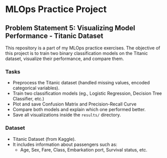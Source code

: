 # MLOps Practice Project

## Problem Statement 5: Visualizing Model Performance - Titanic Dataset

This repository is a part of my MLOps practice exercises. The objective of this project is to train two binary classification models on the Titanic dataset, visualize their performance, and compare them.

### Tasks
- Preprocess the Titanic dataset (handled missing values, encoded categorical variables).
- Train two classification models (eg., Logistic Regression, Decision Tree Classifier, etc.)
- Plot and save Confusion Matrix and Precision-Recall Curve
- Compare both models and explain which one performed better.
- Save all visualizations inside the `results/` directory.

### Dataset
- Titanic Dataset (from Kaggle).
- It includes information about passengers such as:
  - Age, Sex, Fare, Class, Embarkation port, Survival status, etc.